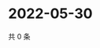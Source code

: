 # 2022-05-30

共 0 条

<!-- BEGIN WEIBO -->
<!-- 最后更新时间 Mon May 30 2022 09:11:56 GMT+0800 (China Standard Time) -->

<!-- END WEIBO -->
